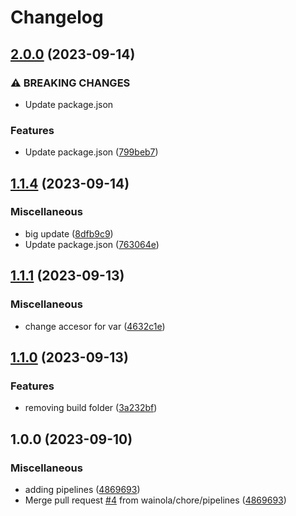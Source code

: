 # Changelog

## [2.0.0](https://github.com/wainola/widget-lit/compare/lit-wallet-manager-v1.1.4...lit-wallet-manager-v2.0.0) (2023-09-14)


### ⚠ BREAKING CHANGES

* Update package.json

### Features

* Update package.json ([799beb7](https://github.com/wainola/widget-lit/commit/799beb7c16ebc903079bf0f12a82632cc833cc15))

## [1.1.4](https://github.com/wainola/widget-lit/compare/lit-wallet-manager-v1.1.1...lit-wallet-manager-v1.1.2) (2023-09-14)


### Miscellaneous

* big update ([8dfb9c9](https://github.com/wainola/widget-lit/commit/8dfb9c9768d43944b3a3b254b223db3319280c33))
* Update package.json ([763064e](https://github.com/wainola/widget-lit/commit/763064ef24d804c92e2f66e6b38123905f8f1754))

## [1.1.1](https://github.com/wainola/widget-lit/compare/lit-wallet-manager-v1.1.0...lit-wallet-manager-v1.1.1) (2023-09-13)


### Miscellaneous

* change accesor for var ([4632c1e](https://github.com/wainola/widget-lit/commit/4632c1edf98d146b53341ae4163f17c450c71456))

## [1.1.0](https://github.com/wainola/widget-lit/compare/lit-wallet-manager-v1.0.0...lit-wallet-manager-v1.1.0) (2023-09-13)


### Features

* removing build folder ([3a232bf](https://github.com/wainola/widget-lit/commit/3a232bf24003dfbec4fc9762ee9b2e04a1ff22db))

## 1.0.0 (2023-09-10)


### Miscellaneous

* adding pipelines ([4869693](https://github.com/wainola/widget-lit/commit/4869693eaee67f5c67956f5560a33fb9be783a84))
* Merge pull request [#4](https://github.com/wainola/widget-lit/issues/4) from wainola/chore/pipelines ([4869693](https://github.com/wainola/widget-lit/commit/4869693eaee67f5c67956f5560a33fb9be783a84))
